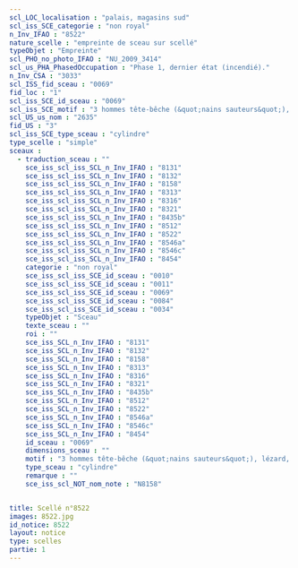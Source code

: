 ```yaml
---
scl_LOC_localisation : "palais, magasins sud"
scl_iss_SCE_categorie : "non royal"
n_Inv_IFAO : "8522"
nature_scelle : "empreinte de sceau sur scellé"
typeObjet : "Empreinte"
scl_PHO_no_photo_IFAO : "NU_2009_3414"
scl_us_PHA_PhasedOccupation : "Phase 1, dernier état (incendié)."
n_Inv_CSA : "3033"
scl_ISS_fid_sceau : "0069"
fid_loc : "1"
scl_iss_SCE_id_sceau : "0069"
scl_iss_SCE_motif : "3 hommes tête-bêche (&quot;nains sauteurs&quot;), lézard, insecte, symbole bat, singe, gazelle ou faon couché,…"
scl_US_us_nom : "2635"
fid_US : "3"
scl_iss_SCE_type_sceau : "cylindre"
type_scelle : "simple"
sceaux :
  - traduction_sceau : ""
    sce_iss_scl_iss_SCL_n_Inv_IFAO : "8131"
    sce_iss_scl_iss_SCL_n_Inv_IFAO : "8132"
    sce_iss_scl_iss_SCL_n_Inv_IFAO : "8158"
    sce_iss_scl_iss_SCL_n_Inv_IFAO : "8313"
    sce_iss_scl_iss_SCL_n_Inv_IFAO : "8316"
    sce_iss_scl_iss_SCL_n_Inv_IFAO : "8321"
    sce_iss_scl_iss_SCL_n_Inv_IFAO : "8435b"
    sce_iss_scl_iss_SCL_n_Inv_IFAO : "8512"
    sce_iss_scl_iss_SCL_n_Inv_IFAO : "8522"
    sce_iss_scl_iss_SCL_n_Inv_IFAO : "8546a"
    sce_iss_scl_iss_SCL_n_Inv_IFAO : "8546c"
    sce_iss_scl_iss_SCL_n_Inv_IFAO : "8454"
    categorie : "non royal"
    sce_iss_scl_iss_SCE_id_sceau : "0010"
    sce_iss_scl_iss_SCE_id_sceau : "0011"
    sce_iss_scl_iss_SCE_id_sceau : "0069"
    sce_iss_scl_iss_SCE_id_sceau : "0084"
    sce_iss_scl_iss_SCE_id_sceau : "0034"
    typeObjet : "Sceau"
    texte_sceau : ""
    roi : ""
    sce_iss_SCL_n_Inv_IFAO : "8131"
    sce_iss_SCL_n_Inv_IFAO : "8132"
    sce_iss_SCL_n_Inv_IFAO : "8158"
    sce_iss_SCL_n_Inv_IFAO : "8313"
    sce_iss_SCL_n_Inv_IFAO : "8316"
    sce_iss_SCL_n_Inv_IFAO : "8321"
    sce_iss_SCL_n_Inv_IFAO : "8435b"
    sce_iss_SCL_n_Inv_IFAO : "8512"
    sce_iss_SCL_n_Inv_IFAO : "8522"
    sce_iss_SCL_n_Inv_IFAO : "8546a"
    sce_iss_SCL_n_Inv_IFAO : "8546c"
    sce_iss_SCL_n_Inv_IFAO : "8454"
    id_sceau : "0069"
    dimensions_sceau : ""
    motif : "3 hommes tête-bêche (&quot;nains sauteurs&quot;), lézard, insecte, symbole bat, singe, gazelle ou faon couché,…"
    type_sceau : "cylindre"
    remarque : ""
    sce_iss_scl_NOT_nom_note : "N8158"


title: Scellé n°8522
images: 8522.jpg
id_notice: 8522
layout: notice
type: scelles
partie: 1
---
```

